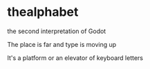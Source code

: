 # thealphabet
the second interpretation of Godot

The place is far and type is moving up

It's a platform or an elevator of keyboard letters 
